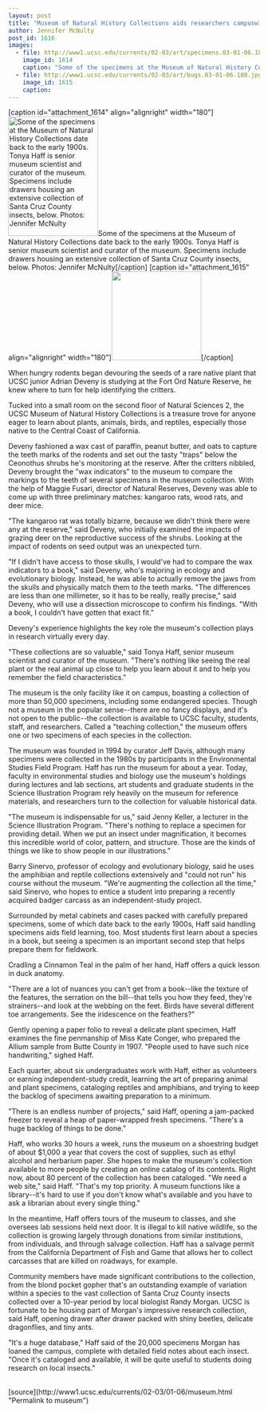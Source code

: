 ```yaml
---
layout: post
title: "Museum of Natural History Collections aids researchers campuswide"
author: Jennifer McNulty
post_id: 1616
images:
  - file: http://www1.ucsc.edu/currents/02-03/art/specimens.03-01-06.180.jpg
    image_id: 1614
    caption: "Some of the specimens at the Museum of Natural History Collections date back to the early 1900s. Tonya Haff is senior museum scientist and curator of the museum. Specimens include drawers housing an extensive collection of Santa Cruz County insects, below. Photos: Jennifer McNulty"
  - file: http://www1.ucsc.edu/currents/02-03/art/bugs.03-01-06.180.jpg
    image_id: 1615
    caption: 
---
```


[caption id="attachment_1614" align="alignright" width="180"]<a href="http://localhost/mysite/wp-content/uploads/2003/01/specimens.03-01-06.180.jpg"><img class="size-full wp-image-1614" src="http://localhost/mysite/wp-content/uploads/2003/01/specimens.03-01-06.180.jpg" alt="Some of the specimens at the Museum of Natural History Collections date back to the early 1900s. Tonya Haff is senior museum scientist and curator of the museum. Specimens include drawers housing an extensive collection of Santa Cruz County insects, below. Photos: Jennifer McNulty" width="180" height="240" /></a>Some of the specimens at the Museum of Natural History Collections date back to the early 1900s. Tonya Haff is senior museum scientist and curator of the museum. Specimens include drawers housing an extensive collection of Santa Cruz County insects, below. Photos: Jennifer McNulty[/caption]
[caption id="attachment_1615" align="alignright" width="180"]<a href="http://localhost/mysite/wp-content/uploads/2003/01/bugs.03-01-06.180.jpg"><img class="size-full wp-image-1615" src="http://localhost/mysite/wp-content/uploads/2003/01/bugs.03-01-06.180.jpg" alt="" width="180" height="178" /></a>[/caption]
<p>
  When hungry rodents began devouring the seeds of a rare native plant that UCSC junior Adrian Deveny is studying at the Fort Ord Nature Reserve, he knew where to turn for help identifying the critters.
</p>
<p>
  Tucked into a small room on the second floor of Natural Sciences 2, the UCSC Museum of Natural History Collections is a treasure trove for anyone eager to learn about plants, animals, birds, and reptiles, especially those native to the Central Coast of California.
</p>
<p>
  Deveny fashioned a wax cast of paraffin, peanut butter, and oats to capture the teeth marks of the rodents and set out the tasty "traps" below the Ceonothus shrubs he's monitoring at the reserve. After the critters nibbled, Deveny brought the "wax indicators" to the museum to compare the markings to the teeth of several specimens in the museum collection. With the help of Maggie Fusari, director of Natural Reserves, Deveny was able to come up with three preliminary matches: kangaroo rats, wood rats, and deer mice.<br>
</p>
<p>
  "The kangaroo rat was totally bizarre, because we didn't think there were any at the reserve," said Deveny, who initially examined the impacts of grazing deer on the reproductive success of the shrubs. Looking at the impact of rodents on seed output was an unexpected turn.<br>
</p>
<p>
  "If I didn't have access to those skulls, I would've had to compare the wax indicators to a book," said Deveny, who's majoring in ecology and evolutionary biology. Instead, he was able to actually remove the jaws from the skulls and physically match them to the teeth marks. "The differences are less than one millimeter, so it has to be really, really precise," said Deveny, who will use a dissection microscope to confirm his findings. "With a book, I couldn't have gotten that exact fit."<br>
</p>
<p>
  Deveny's experience highlights the key role the museum's collection plays in research virtually every day.<br>
</p>
<p>
  "These collections are so valuable," said Tonya Haff, senior museum scientist and curator of the museum. "There's nothing like seeing the real plant or the real animal up close to help you learn about it and to help you remember the field characteristics."<br>
</p>
<p>
  The museum is the only facility like it on campus, boasting a collection of more than 50,000 specimens, including some endangered species. Though not a museum in the popular sense--there are no fancy displays, and it's not open to the public--the collection is available to UCSC faculty, students, staff, and researchers. Called a "teaching collection," the museum offers one or two specimens of each species in the collection.<br>
</p>
<p>
  The museum was founded in 1994 by curator Jeff Davis, although many specimens were collected in the 1980s by participants in the Environmental Studies Field Program. Haff has run the museum for about a year. Today, faculty in environmental studies and biology use the museum's holdings during lectures and lab sections, art students and graduate students in the Science Illustration Program rely heavily on the museum for reference materials, and researchers turn to the collection for valuable historical data.<br>
</p>
<p>
  "The museum is indispensable for us," said Jenny Keller, a lecturer in the Science Illustration Program. "There's nothing to replace a specimen for providing detail. When we put an insect under magnification, it becomes this incredible world of color, pattern, and structure. Those are the kinds of things we like to show people in our illustrations."<br>
</p>
<p>
  Barry Sinervo, professor of ecology and evolutionary biology, said he uses the amphibian and reptile collections extensively and "could not run" his course without the museum. "We're augmenting the collection all the time," said Sinervo, who hopes to entice a student into preparing a recently acquired badger carcass as an independent-study project.<br>
</p>
<p>
  Surrounded by metal cabinets and cases packed with carefully prepared specimens, some of which date back to the early 1900s, Haff said handling specimens aids field learning, too. Most students first learn about a species in a book, but seeing a specimen is an important second step that helps prepare them for fieldwork.<br>
</p>
<p>
  Cradling a Cinnamon Teal in the palm of her hand, Haff offers a quick lesson in duck anatomy.<br>
</p>
<p>
  "There are a lot of nuances you can't get from a book--like the texture of the features, the serration on the bill--that tells you how they feed, they're strainers--and look at the webbing on the feet. Birds have several different toe arrangements. See the iridescence on the feathers?"<br>
</p>
<p>
  Gently opening a paper folio to reveal a delicate plant specimen, Haff examines the fine penmanship of Miss Kate Conger, who prepared the Allium sample from Butte County in 1907. "People used to have such nice handwriting," sighed Haff.<br>
</p>
<p>
  Each quarter, about six undergraduates work with Haff, either as volunteers or earning independent-study credit, learning the art of preparing animal and plant specimens, cataloging reptiles and amphibians, and trying to keep the backlog of specimens awaiting preparation to a minimum.<br>
</p>
<p>
  "There is an endless number of projects," said Haff, opening a jam-packed freezer to reveal a heap of paper-wrapped fresh specimens. "There's a huge backlog of things to be done."<br>
</p>
<p>
  Haff, who works 30 hours a week, runs the museum on a shoestring budget of about $1,000 a year that covers the cost of supplies, such as ethyl alcohol and herbarium paper. She hopes to make the museum's collection available to more people by creating an online catalog of its contents. Right now, about 80 percent of the collection has been cataloged. "We need a web site," said Haff. "That's my top priority. A museum functions like a library--it's hard to use if you don't know what's available and you have to ask a librarian about every single thing."<br>
</p>
<p>
  In the meantime, Haff offers tours of the museum to classes, and she oversees lab sessions held next door. It is illegal to kill native wildlife, so the collection is growing largely through donations from similar institutions, from individuals, and through salvage collection. Haff has a salvage permit from the California Department of Fish and Game that allows her to collect carcasses that are killed on roadways, for example.<br>
</p>
<p>
  Community members have made significant contributions to the collection, from the blond pocket gopher that's an outstanding example of variation within a species to the vast collection of Santa Cruz County insects collected over a 10-year period by local biologist Randy Morgan. UCSC is fortunate to be housing part of Morgan's impressive research collection, said Haff, opening drawer after drawer packed with shiny beetles, delicate dragonflies, and tiny ants.<br>
</p>
<p>
  "It's a huge database," Haff said of the 20,000 specimens Morgan has loaned the campus, complete with detailed field notes about each insect. "Once it's cataloged and available, it will be quite useful to students doing research on local insects."<br>
  <i><br></i>
</p>
[source](http://www1.ucsc.edu/currents/02-03/01-06/museum.html "Permalink to museum")
